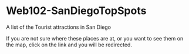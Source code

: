 # Web102-SanDiegoTopSpots
A list of the Tourist attractions in San Diego

If you are not sure where these places are at, or you want to see them on the map, 
click on the link and you will be redirected.
